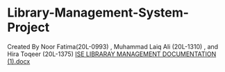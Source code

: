 # Library-Management-System-Project
Created By Noor Fatima(20L-0993) , Muhammad Laiq Ali (20L-1310) , and Hira Toqeer (20L-1375)
[ISE LIBRARAY MANAGEMENT DOCUMENTATION (1).docx](https://github.com/Noor1504/Library-Management-System-Project/files/6682890/ISE.LIBRARAY.MANAGEMENT.DOCUMENTATION.1.docx)
